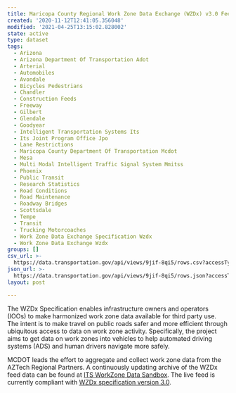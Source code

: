 ```yaml
---
title: Maricopa County Regional Work Zone Data Exchange (WZDx) v3.0 Feed Sample
created: '2020-11-12T12:41:05.356048'
modified: '2021-04-25T13:15:02.828002'
state: active
type: dataset
tags:
  - Arizona
  - Arizona Department Of Transportation Adot
  - Arterial
  - Automobiles
  - Avondale
  - Bicycles Pedestrians
  - Chandler
  - Construction Feeds
  - Freeway
  - Gilbert
  - Glendale
  - Goodyear
  - Intelligent Transportation Systems Its
  - Its Joint Program Office Jpo
  - Lane Restrictions
  - Maricopa County Department Of Transportation Mcdot
  - Mesa
  - Multi Modal Intelligent Traffic Signal System Mmitss
  - Phoenix
  - Public Transit
  - Research Statistics
  - Road Conditions
  - Road Maintenance
  - Roadway Bridges
  - Scottsdale
  - Tempe
  - Transit
  - Trucking Motorcoaches
  - Work Zone Data Exchange Specification Wzdx
  - Work Zone Data Exchange Wzdx
groups: []
csv_url: >-
  https://data.transportation.gov/api/views/9jif-8qi5/rows.csv?accessType=DOWNLOAD
json_url: >-
  https://data.transportation.gov/api/views/9jif-8qi5/rows.json?accessType=DOWNLOAD
layout: post

---
```

The WZDx Specification enables infrastructure owners and operators (IOOs) to make harmonized work zone data available for third party use. The intent is to make travel on public roads safer and more efficient through ubiquitous access to data on work zone activity. Specifically, the project aims to get data on work zones into vehicles to help automated driving systems (ADS) and human drivers navigate more safely.

MCDOT leads the effort to aggregate and collect work zone data from the AZTech Regional Partners. A continuously updating archive of the WZDx feed data can be found at <a href="http://usdot-its-workzone-public-data.s3.amazonaws.com/index.html" target="_blank" rel="noopener">ITS WorkZone Data Sandbox</a>.  The live feed is currently compliant with <a href="https://github.com/usdot-jpo-ode/jpo-wzdx/tree/v3.0" target="_blank" rel="noopener">WZDx specification version 3.0</a>.
